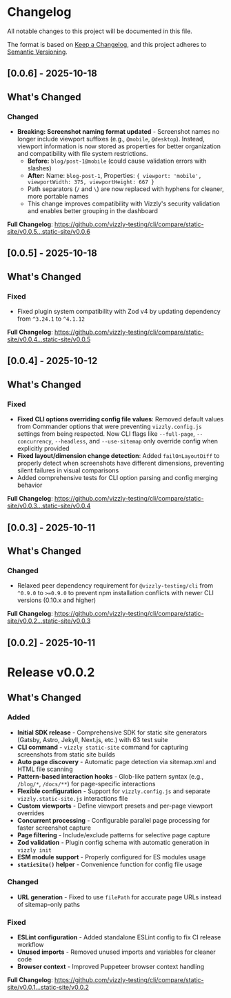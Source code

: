 # Changelog

All notable changes to this project will be documented in this file.

The format is based on [Keep a Changelog](https://keepachangelog.com/en/1.0.0/),
and this project adheres to [Semantic Versioning](https://semver.org/spec/v2.0.0.html).

## [0.0.6] - 2025-10-18

## What's Changed

### Changed
- **Breaking: Screenshot naming format updated** - Screenshot names no longer include viewport suffixes (e.g., `@mobile`, `@desktop`). Instead, viewport information is now stored as properties for better organization and compatibility with file system restrictions.
  - **Before:** `blog/post-1@mobile` (could cause validation errors with slashes)
  - **After:** Name: `blog-post-1`, Properties: `{ viewport: 'mobile', viewportWidth: 375, viewportHeight: 667 }`
  - Path separators (`/` and `\`) are now replaced with hyphens for cleaner, more portable names
  - This change improves compatibility with Vizzly's security validation and enables better grouping in the dashboard

**Full Changelog**: https://github.com/vizzly-testing/cli/compare/static-site/v0.0.5...static-site/v0.0.6

## [0.0.5] - 2025-10-18

## What's Changed

### Fixed
- Fixed plugin system compatibility with Zod v4 by updating dependency from `^3.24.1` to `^4.1.12`

**Full Changelog**: https://github.com/vizzly-testing/cli/compare/static-site/v0.0.4...static-site/v0.0.5

## [0.0.4] - 2025-10-12

## What's Changed

### Fixed
- **Fixed CLI options overriding config file values**: Removed default values from Commander options that were preventing `vizzly.config.js` settings from being respected. Now CLI flags like `--full-page`, `--concurrency`, `--headless`, and `--use-sitemap` only override config when explicitly provided
- **Fixed layout/dimension change detection**: Added `failOnLayoutDiff` to properly detect when screenshots have different dimensions, preventing silent failures in visual comparisons
- Added comprehensive tests for CLI option parsing and config merging behavior

**Full Changelog**: https://github.com/vizzly-testing/cli/compare/static-site/v0.0.3...static-site/v0.0.4

## [0.0.3] - 2025-10-11

## What's Changed

### Changed
- Relaxed peer dependency requirement for `@vizzly-testing/cli` from `^0.9.0` to `>=0.9.0` to prevent npm installation conflicts with newer CLI versions (0.10.x and higher)

**Full Changelog**: https://github.com/vizzly-testing/cli/compare/static-site/v0.0.2...static-site/v0.0.3

## [0.0.2] - 2025-10-11

# Release v0.0.2

## What's Changed

### Added
- **Initial SDK release** - Comprehensive SDK for static site generators (Gatsby, Astro, Jekyll, Next.js, etc.) with 63 test suite
- **CLI command** - `vizzly static-site` command for capturing screenshots from static site builds
- **Auto page discovery** - Automatic page detection via sitemap.xml and HTML file scanning
- **Pattern-based interaction hooks** - Glob-like pattern syntax (e.g., `/blog/*`, `/docs/**`) for page-specific interactions
- **Flexible configuration** - Support for `vizzly.config.js` and separate `vizzly.static-site.js` interactions file
- **Custom viewports** - Define viewport presets and per-page viewport overrides
- **Concurrent processing** - Configurable parallel page processing for faster screenshot capture
- **Page filtering** - Include/exclude patterns for selective page capture
- **Zod validation** - Plugin config schema with automatic generation in `vizzly init`
- **ESM module support** - Properly configured for ES modules usage
- **`staticSite()` helper** - Convenience function for config file usage

### Changed
- **URL generation** - Fixed to use `filePath` for accurate page URLs instead of sitemap-only paths

### Fixed
- **ESLint configuration** - Added standalone ESLint config to fix CI release workflow
- **Unused imports** - Removed unused imports and variables for cleaner code
- **Browser context** - Improved Puppeteer browser context handling

**Full Changelog**: https://github.com/vizzly-testing/cli/compare/static-site/v0.0.1...static-site/v0.0.2
